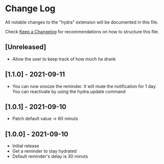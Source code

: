 # Change Log

All notable changes to the "hydra" extension will be documented in this file.

Check [Keep a Changelog](http://keepachangelog.com/) for recommendations on how to structure this file.

## [Unreleased]

- Allow the user to keep track of how much he drank

## [1.1.0] - 2021-09-11

- You can now snooze the reminder. It will mute the notification for 1 day. You can reactivate by using the hydra.update command

## [1.0.1] - 2021-09-10

- Patch default value -> 60 minuts

## [1.0.0] - 2021-09-10

- Initial release
- Get a reminder to stay hydrated
- Default reminder's delay is 30 minuts
